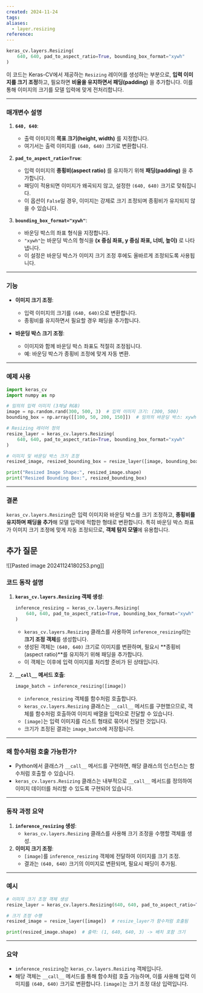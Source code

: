 ```yaml
---
created: 2024-11-24
tags: 
aliases:
  - layer.resizing
reference:
---
```

```python
keras_cv.layers.Resizing(
    640, 640, pad_to_aspect_ratio=True, bounding_box_format="xywh"
)
```

이 코드는 Keras-CV에서 제공하는 `Resizing` 레이어를 생성하는 부분으로, **입력 이미지를 크기 조정**하고, 필요하면 **비율을 유지하면서 패딩(padding)** 을 추가합니다. 이를 통해 이미지의 크기를 모델 입력에 맞게 전처리합니다.

---

### **매개변수 설명**

1. **`640, 640`**:
    
    - 출력 이미지의 **목표 크기(height, width)** 를 지정합니다.
    - 여기서는 출력 이미지를 `(640, 640)` 크기로 변환합니다.
2. **`pad_to_aspect_ratio=True`**:
    
    - 입력 이미지의 **종횡비(aspect ratio)** 를 유지하기 위해 **패딩(padding)** 을 추가합니다.
    - 패딩이 적용되면 이미지가 왜곡되지 않고, 설정한 `(640, 640)` 크기로 맞춰집니다.
    - 이 옵션이 `False`일 경우, 이미지는 강제로 크기 조정되며 종횡비가 유지되지 않을 수 있습니다.
3. **`bounding_box_format="xywh"`**:
    
    - 바운딩 박스의 좌표 형식을 지정합니다.
    - `"xywh"`는 바운딩 박스의 형식을 **(x 중심 좌표, y 중심 좌표, 너비, 높이)** 로 나타냅니다.
    - 이 설정은 바운딩 박스가 이미지 크기 조정 후에도 올바르게 조정되도록 사용됩니다.

---

### **기능**

- **이미지 크기 조정**:
    
    - 입력 이미지의 크기를 `(640, 640)`으로 변환합니다.
    - 종횡비를 유지하면서 필요할 경우 패딩을 추가합니다.
- **바운딩 박스 크기 조정**:
    
    - 이미지와 함께 바운딩 박스 좌표도 적절히 조정됩니다.
    - 예: 바운딩 박스가 종횡비 조정에 맞게 자동 변환.

---

### **예제 사용**

```python
import keras_cv
import numpy as np

# 임의의 입력 이미지 (3채널 RGB)
image = np.random.rand(300, 500, 3)  # 입력 이미지 크기: (300, 500)
bounding_box = np.array([[100, 50, 200, 150]])  # 임의의 바운딩 박스: xywh 형식

# Resizing 레이어 정의
resize_layer = keras_cv.layers.Resizing(
    640, 640, pad_to_aspect_ratio=True, bounding_box_format="xywh"
)

# 이미지 및 바운딩 박스 크기 조정
resized_image, resized_bounding_box = resize_layer([image, bounding_box])

print("Resized Image Shape:", resized_image.shape)
print("Resized Bounding Box:", resized_bounding_box)
```

---

### **결론**

`keras_cv.layers.Resizing`은 입력 이미지와 바운딩 박스를 크기 조정하고, **종횡비를 유지하며 패딩을 추가**해 모델 입력에 적합한 형태로 변환합니다. 특히 바운딩 박스 좌표가 이미지 크기 조정에 맞게 자동 조정되므로, **객체 탐지 모델**에 유용합니다.


## 추가 질문
![[Pasted image 20241124180253.png]]

### **코드 동작 설명**

1. **`keras_cv.layers.Resizing` 객체 생성**:
    
    ```python
    inference_resizing = keras_cv.layers.Resizing(
        640, 640, pad_to_aspect_ratio=True, bounding_box_format="xywh"
    )
    ```
    
    - `keras_cv.layers.Resizing` 클래스를 사용하여 `inference_resizing`라는 **크기 조정 객체**를 생성합니다.
    - 생성된 객체는 `(640, 640)` 크기로 이미지를 변환하며, 필요시 **종횡비(aspect ratio)**를 유지하기 위해 패딩을 추가합니다.
    - 이 객체는 이후에 입력 이미지를 처리할 준비가 된 상태입니다.
2. **`__call__` 메서드 호출**:
    
    ```python
    image_batch = inference_resizing([image])
    ```
    
    - `inference_resizing` 객체를 함수처럼 호출합니다.
    - `keras_cv.layers.Resizing` 클래스는 `__call__` 메서드를 구현했으므로, 객체를 함수처럼 호출하여 이미지 배열을 입력으로 전달할 수 있습니다.
    - `[image]`는 입력 이미지를 리스트 형태로 묶어서 전달한 것입니다.
    - 크기가 조정된 결과는 `image_batch`에 저장됩니다.

---

### **왜 함수처럼 호출 가능한가?**

- Python에서 클래스가 `__call__` 메서드를 구현하면, 해당 클래스의 인스턴스는 함수처럼 호출할 수 있습니다.
- `keras_cv.layers.Resizing` 클래스는 내부적으로 `__call__` 메서드를 정의하여 이미지 데이터를 처리할 수 있도록 구현되어 있습니다.

---

### **동작 과정 요약**

1. **`inference_resizing` 생성**:
    - `keras_cv.layers.Resizing` 클래스를 사용해 크기 조정을 수행할 객체를 생성.
2. **이미지 크기 조정**:
    - `[image]`를 `inference_resizing` 객체에 전달하여 이미지를 크기 조정.
    - 결과는 `(640, 640)` 크기의 이미지로 변환되며, 필요시 패딩이 추가됨.

---

### **예시**

```python
# 이미지 크기 조정 객체 생성
resize_layer = keras_cv.layers.Resizing(640, 640, pad_to_aspect_ratio=True)

# 크기 조정 수행
resized_image = resize_layer([image])  # resize_layer가 함수처럼 호출됨

print(resized_image.shape)  # 출력: (1, 640, 640, 3) -> 배치 포함 크기
```

---

### **요약**

- `inference_resizing`는 `keras_cv.layers.Resizing` 객체입니다.
- 해당 객체는 `__call__` 메서드를 통해 함수처럼 호출 가능하며, 이를 사용해 입력 이미지를 `(640, 640)` 크기로 변환합니다. `[image]`는 크기 조정 대상 입력입니다.